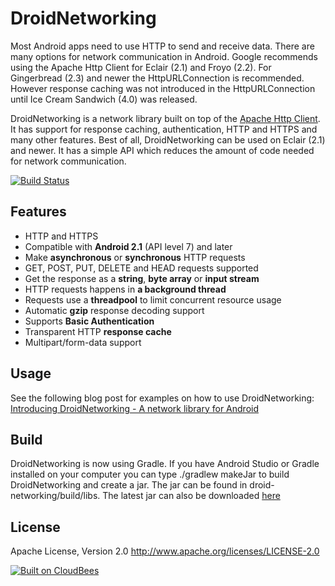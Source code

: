 DroidNetworking
===============

Most Android apps need to use HTTP to send and receive data. There are many options for network communication in Android. Google recommends using the Apache Http Client for Eclair (2.1) and Froyo (2.2). For Gingerbread (2.3) and newer the HttpURLConnection is recommended. However response caching was not introduced in the HttpURLConnection until Ice Cream Sandwich (4.0) was released.

DroidNetworking is a network library built on top of the [Apache Http Client](http://developer.android.com/reference/org/apache/http/client/HttpClient.html). It has support for response caching, authentication, HTTP and HTTPS and many other features. Best of all, DroidNetworking can be used on Eclair (2.1) and newer. It has a simple API which reduces the amount of code needed for network communication.

[![Build Status](https://sogetise.ci.cloudbees.com/buildStatus/icon?job=DroidNetworking)](https://sogetise.ci.cloudbees.com/job/DroidNetworking/)

Features
--------
- HTTP and HTTPS
- Compatible with **Android 2.1**  (API level 7) and later
- Make **asynchronous** or **synchronous** HTTP requests
- GET, POST, PUT, DELETE and HEAD requests supported
- Get the response as a **string**, **byte array** or **input stream**
- HTTP requests happens in **a background thread**
- Requests use a **threadpool** to limit concurrent resource usage
- Automatic **gzip** response decoding support
- Supports **Basic Authentication**
- Transparent HTTP **response cache**
- Multipart/form-data support

Usage
--------
See the following blog post for examples on how to use DroidNetworking: [Introducing DroidNetworking - A network library for Android](http://www.martindahl.se/2012/11/introducing-droidnetworking-network.html)

Build
--------
DroidNetworking is now using Gradle. If you have Android Studio or Gradle installed on your computer you can type ./gradlew makeJar to build DroidNetworking and create a jar. The jar can be found in droid-networking/build/libs. The latest jar can also be downloaded [here](https://s3.amazonaws.com/droid-networking/droid-networking-20140312.jar)

License
--------
Apache License, Version 2.0
http://www.apache.org/licenses/LICENSE-2.0

[![Built on CloudBees](http://www.cloudbees.com/sites/default/files/Button-Built-on-CB-1.png)](http://www.cloudbees.com)
